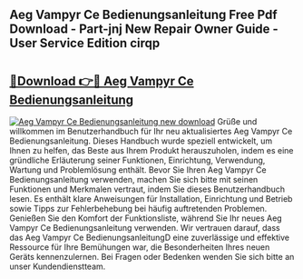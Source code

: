 ## Aeg Vampyr Ce Bedienungsanleitung Free Pdf Download - Part-jnj New Repair Owner Guide - User Service Edition cirqp

# <h2><a href="http://df09qp.blite.top/?on=Aeg+Vampyr+Ce+Bedienungsanleitung">🔗Download 👉🔴 Aeg Vampyr Ce Bedienungsanleitung</a></h2>

[![Aeg Vampyr Ce Bedienungsanleitung new download](https://i.imgur.com/lujVjoI.png)](http://df09qp.blite.top/?on=Aeg+Vampyr+Ce+Bedienungsanleitung)
Grüße und willkommen im Benutzerhandbuch für Ihr neu aktualisiertes Aeg Vampyr Ce Bedienungsanleitung. Dieses Handbuch wurde speziell entwickelt, um Ihnen zu helfen, das Beste aus Ihrem Produkt herauszuholen, indem es eine gründliche Erläuterung seiner Funktionen, Einrichtung, Verwendung, Wartung und Problemlösung enthält. Bevor Sie Ihren Aeg Vampyr Ce Bedienungsanleitung verwenden, machen Sie sich bitte mit seinen Funktionen und Merkmalen vertraut, indem Sie dieses Benutzerhandbuch lesen. Es enthält klare Anweisungen für Installation, Einrichtung und Betrieb sowie Tipps zur Fehlerbehebung bei häufig auftretenden Problemen. Genießen Sie den Komfort der Funktionsliste, während Sie Ihr neues Aeg Vampyr Ce Bedienungsanleitung verwenden. Wir vertrauen darauf, dass das Aeg Vampyr Ce BedienungsanleitungD eine zuverlässige und effektive Ressource für Ihre Bemühungen war, die Besonderheiten Ihres neuen Geräts kennenzulernen. Bei Fragen oder Bedenken wenden Sie sich bitte an unser Kundendienstteam.
